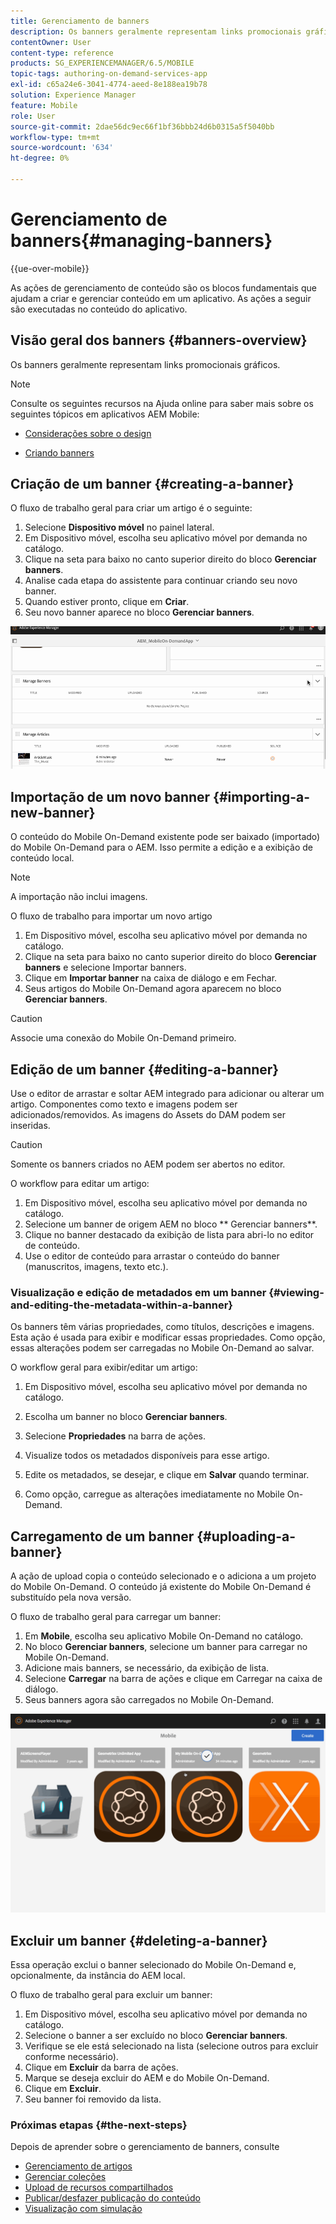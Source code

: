 ```yaml
---
title: Gerenciamento de banners
description: Os banners geralmente representam links promocionais gráficos. Siga esta página para saber mais.
contentOwner: User
content-type: reference
products: SG_EXPERIENCEMANAGER/6.5/MOBILE
topic-tags: authoring-on-demand-services-app
exl-id: c65a24e6-3041-4774-aeed-8e188ea19b78
solution: Experience Manager
feature: Mobile
role: User
source-git-commit: 2dae56dc9ec66f1bf36bbb24d6b0315a5f5040bb
workflow-type: tm+mt
source-wordcount: '634'
ht-degree: 0%

---
```


# Gerenciamento de banners{#managing-banners}

{{ue-over-mobile}}

As ações de gerenciamento de conteúdo são os blocos fundamentais que ajudam a criar e gerenciar conteúdo em um aplicativo. As ações a seguir são executadas no conteúdo do aplicativo.

## Visão geral dos banners {#banners-overview}

Os banners geralmente representam links promocionais gráficos.

>[!NOTE]
>
>Consulte os seguintes recursos na Ajuda online para saber mais sobre os seguintes tópicos em aplicativos AEM Mobile:
>
>* [Considerações sobre o design](https://helpx.adobe.com/digital-publishing-solution/help/design-app.html)
>
>* [Criando banners](https://helpx.adobe.com/digital-publishing-solution/help/creating-banners.html)
>

## Criação de um banner {#creating-a-banner}

O fluxo de trabalho geral para criar um artigo é o seguinte:

1. Selecione **Dispositivo móvel** no painel lateral.
1. Em Dispositivo móvel, escolha seu aplicativo móvel por demanda no catálogo.
1. Clique na seta para baixo no canto superior direito do bloco **Gerenciar banners**.
1. Analise cada etapa do assistente para continuar criando seu novo banner.
1. Quando estiver pronto, clique em **Criar**.
1. Seu novo banner aparece no bloco **Gerenciar banners**.

![chlimage_1-6](assets/chlimage_1-6.gif)

## Importação de um novo banner {#importing-a-new-banner}

O conteúdo do Mobile On-Demand existente pode ser baixado (importado) do Mobile On-Demand para o AEM. Isso permite a edição e a exibição de conteúdo local.

>[!NOTE]
>
>A importação não inclui imagens.

O fluxo de trabalho para importar um novo artigo

1. Em Dispositivo móvel, escolha seu aplicativo móvel por demanda no catálogo.
1. Clique na seta para baixo no canto superior direito do bloco **Gerenciar banners** e selecione Importar banners.
1. Clique em **Importar banner** na caixa de diálogo e em Fechar.
1. Seus artigos do Mobile On-Demand agora aparecem no bloco **Gerenciar banners**.

>[!CAUTION]
>
>Associe uma conexão do Mobile On-Demand primeiro.

## Edição de um banner {#editing-a-banner}

Use o editor de arrastar e soltar AEM integrado para adicionar ou alterar um artigo. Componentes como texto e imagens podem ser adicionados/removidos. As imagens do Assets do DAM podem ser inseridas.

>[!CAUTION]
>
>Somente os banners criados no AEM podem ser abertos no editor.

O workflow para editar um artigo:

1. Em Dispositivo móvel, escolha seu aplicativo móvel por demanda no catálogo.
1. Selecione um banner de origem AEM no bloco ** Gerenciar banners**.
1. Clique no banner destacado da exibição de lista para abri-lo no editor de conteúdo.
1. Use o editor de conteúdo para arrastar o conteúdo do banner (manuscritos, imagens, texto etc.).

### Visualização e edição de metadados em um banner {#viewing-and-editing-the-metadata-within-a-banner}

Os banners têm várias propriedades, como títulos, descrições e imagens. Esta ação é usada para exibir e modificar essas propriedades. Como opção, essas alterações podem ser carregadas no Mobile On-Demand ao salvar.

O workflow geral para exibir/editar um artigo:

1. Em Dispositivo móvel, escolha seu aplicativo móvel por demanda no catálogo.
1. Escolha um banner no bloco **Gerenciar banners**.

1. Selecione **Propriedades** na barra de ações.
1. Visualize todos os metadados disponíveis para esse artigo.
1. Edite os metadados, se desejar, e clique em **Salvar** quando terminar.
1. Como opção, carregue as alterações imediatamente no Mobile On-Demand.

## Carregamento de um banner {#uploading-a-banner}

A ação de upload copia o conteúdo selecionado e o adiciona a um projeto do Mobile On-Demand. O conteúdo já existente do Mobile On-Demand é substituído pela nova versão.

O fluxo de trabalho geral para carregar um banner:

1. Em **Mobile**, escolha seu aplicativo Mobile On-Demand no catálogo.
1. No bloco **Gerenciar banners**, selecione um banner para carregar no Mobile On-Demand.
1. Adicione mais banners, se necessário, da exibição de lista.
1. Selecione **Carregar** na barra de ações e clique em Carregar na caixa de diálogo.
1. Seus banners agora são carregados no Mobile On-Demand.

![chlimage_1-7](assets/chlimage_1-7.gif)

## Excluir um banner {#deleting-a-banner}

Essa operação exclui o banner selecionado do Mobile On-Demand e, opcionalmente, da instância do AEM local.

O fluxo de trabalho geral para excluir um banner:

1. Em Dispositivo móvel, escolha seu aplicativo móvel por demanda no catálogo.
1. Selecione o banner a ser excluído no bloco **Gerenciar banners**.
1. Verifique se ele está selecionado na lista (selecione outros para excluir conforme necessário).
1. Clique em **Excluir** da barra de ações.
1. Marque se deseja excluir do AEM e do Mobile On-Demand.
1. Clique em **Excluir**.
1. Seu banner foi removido da lista.

### Próximas etapas {#the-next-steps}

Depois de aprender sobre o gerenciamento de banners, consulte

* [Gerenciamento de artigos](/help/mobile/mobile-on-demand-managing-articles.md)
* [Gerenciar coleções](/help/mobile/mobile-on-demand-managing-collections.md)
* [Upload de recursos compartilhados](/help/mobile/mobile-on-demand-shared-resources.md)
* [Publicar/desfazer publicação do conteúdo](/help/mobile/mobile-on-demand-publishing-unpublishing.md)
* [Visualização com simulação](/help/mobile/aem-mobile-manage-ondemand-services.md)
